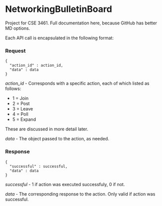 # NetworkingBulletinBoard
Project for CSE 3461. Full documentation here, because GitHub has better MD options.

Each API call is encapsulated in the following format:
### Request
```
{
  "action_id" : action_id,
  "data" : data
}
```
*action_id* - Corresponds with a specific action, each of which listed as follows:
- 1 = Join
- 2 = Post
- 3 = Leave
- 4 = Poll
- 5 = Expand

These are discussed in more detail later.

*data* - The object passed to the action, as needed.

### Response
```
{
  "successful" : successful,
  "data" : data
}
```
*successful* - 1 if action was executed successfuly, 0 if not.

*data* - The corresponding response to the action. Only valid if action was successful.
